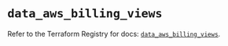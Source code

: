 # `data_aws_billing_views`

Refer to the Terraform Registry for docs: [`data_aws_billing_views`](https://registry.terraform.io/providers/hashicorp/aws/6.14.0/docs/data-sources/billing_views).
